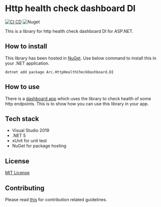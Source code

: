# Http health check dashboard DI

[![CI CD](https://github.com/Arnab-Developer/Arc.HttpHealthCheckDashboard.DI/actions/workflows/ci-cd.yml/badge.svg)](https://github.com/Arnab-Developer/Arc.HttpHealthCheckDashboard.DI/actions/workflows/ci-cd.yml)
![Nuget](https://img.shields.io/nuget/v/Arc.HttpHealthCheckDashboard.DI)

This is a library for http health check dashboard DI for ASP.NET.

## How to install

This library has been hosted in 
[NuGet](https://www.nuget.org/packages/Arc.HttpHealthCheckDashboard.DI/). 
Use below command to install this in your .NET application.

```
dotnet add package Arc.HttpHealthCheckDashboard.DI
```

## How to use

There is a 
[dashboard app](https://github.com/Arnab-Developer/HttpHealthCheckDashboard) 
which uses the library to check health of some http endpoints. This is to show 
how you can use this library in your app.

## Tech stack

- Visual Studio 2019
- .NET 5
- xUnit for unit test
- NuGet for package hosting

## License

[MIT License](https://github.com/Arnab-Developer/Arc.HttpHealthCheckDashboard.DI/blob/main/LICENSE)

## Contributing

Please read [this](https://github.com/Arnab-Developer/Arc.HttpHealthCheckDashboard.DI/blob/main/CONTRIBUTING.md) 
for contribution related guidelines.
